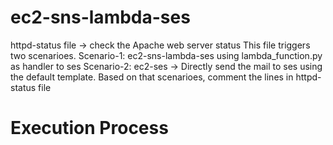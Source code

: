 # ec2-sns-lambda-ses

httpd-status file -> check the Apache web server status
  This file triggers two scenarioes. 
  Scenario-1: ec2-sns-lambda-ses using lambda_function.py as handler to ses
  Scenario-2: ec2-ses -> Directly send the mail to ses using the default template.
  Based on that scenarioes, comment the lines in httpd-status file

# Execution Process
```   bash httpd-status
